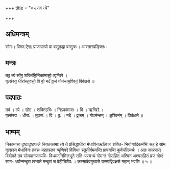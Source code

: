 +++
title = "०५ तव त्ये"

+++
## अधिमन्त्रम्
सोमः। विमद ऐन्द्रः प्राजापत्यो वा वसुकृद्वा वासुक्रः। आस्तारपङ्क्तिः।

## मन्त्रः
तव॒ त्ये सो॑म॒ शक्ति॑भि॒र्निका॑मासो॒ व्यृ॑ण्विरे ।  
गृत्स॑स्य॒ धीरा॑स्त॒वसो॒ वि वो॒ मदे॑ व्र॒जं गोम॑न्तम॒श्विनं॒ विव॑क्षसे ॥

## पदपाठः
तव॑ । त्ये । सो॒म॒ । शक्ति॑ऽभिः । निऽका॑मासः । वि । ऋ॒ण्वि॒रे॒ ।  
गृत्स॑स्य । धीराः॑ । त॒वसः॑ । वि । वः॒ । मदे॑ । व्र॒जम् । गोऽम॑न्तम् । अ॒श्विन॑म् । विव॑क्षसे ॥

## भाष्यम्
निकामासः दृष्टादृष्टफले नियतकामाः त्ये ते प्रसिद्धाधीरा मेधाविनऋत्विजः शक्ति- भिर्यागादिकर्मभिः सह हे सोम गृत्सस्य मेधाविनः तवसः महतस्तव व्यृणिवरे विविधाः स्तुतीर्गमयन्ति प्रापयन्ति कुर्वन्तीत्यर्थः । अतः कारणात् विवोमदे तव सोमपानजन्यवि- विधमदनिमित्तभूते सति अस्मभ्यं गोमन्तं गोसहितं अश्विनं अश्वसहितं व्रजं गोष्ठं साम- र्थ्यान्मन्दुरा लभ्यते मन्दुरां च देहीतिशॆषः । कस्मादेवमुच्यसे यस्माद्विवक्षसे महान् भवसि ॥ ५ ॥